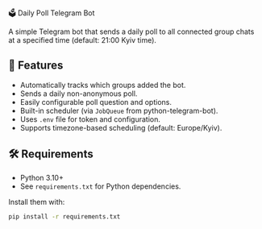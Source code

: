 🗳️ Daily Poll Telegram Bot

A simple Telegram bot that sends a daily poll to all connected group chats at a specified time (default: 21:00 Kyiv time).

## 🚀 Features

- Automatically tracks which groups added the bot.
- Sends a daily non-anonymous poll.
- Easily configurable poll question and options.
- Built-in scheduler (via `JobQueue` from python-telegram-bot).
- Uses `.env` file for token and configuration.
- Supports timezone-based scheduling (default: Europe/Kyiv).

## 🛠️ Requirements

- Python 3.10+
- See `requirements.txt` for Python dependencies.

Install them with:

```bash
pip install -r requirements.txt
